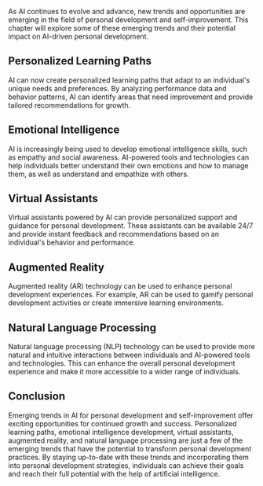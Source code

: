 
As AI continues to evolve and advance, new trends and opportunities are emerging in the field of personal development and self-improvement. This chapter will explore some of these emerging trends and their potential impact on AI-driven personal development.

Personalized Learning Paths
---------------------------

AI can now create personalized learning paths that adapt to an individual's unique needs and preferences. By analyzing performance data and behavior patterns, AI can identify areas that need improvement and provide tailored recommendations for growth.

Emotional Intelligence
----------------------

AI is increasingly being used to develop emotional intelligence skills, such as empathy and social awareness. AI-powered tools and technologies can help individuals better understand their own emotions and how to manage them, as well as understand and empathize with others.

Virtual Assistants
------------------

Virtual assistants powered by AI can provide personalized support and guidance for personal development. These assistants can be available 24/7 and provide instant feedback and recommendations based on an individual's behavior and performance.

Augmented Reality
-----------------

Augmented reality (AR) technology can be used to enhance personal development experiences. For example, AR can be used to gamify personal development activities or create immersive learning environments.

Natural Language Processing
---------------------------

Natural language processing (NLP) technology can be used to provide more natural and intuitive interactions between individuals and AI-powered tools and technologies. This can enhance the overall personal development experience and make it more accessible to a wider range of individuals.

Conclusion
----------

Emerging trends in AI for personal development and self-improvement offer exciting opportunities for continued growth and success. Personalized learning paths, emotional intelligence development, virtual assistants, augmented reality, and natural language processing are just a few of the emerging trends that have the potential to transform personal development practices. By staying up-to-date with these trends and incorporating them into personal development strategies, individuals can achieve their goals and reach their full potential with the help of artificial intelligence.

